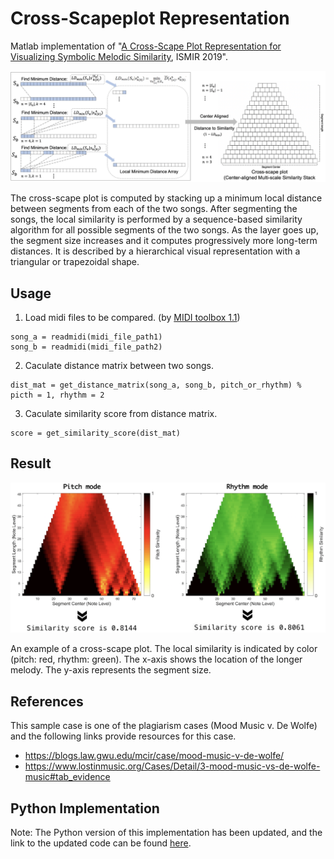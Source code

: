 # Cross-Scapeplot Representation

Matlab implementation of "[A Cross-Scape Plot Representation for Visualizing Symbolic Melodic Similarity](http://archives.ismir.net/ismir2019/paper/000050.pdf), ISMIR 2019".

![alt tag](cross_scape_plot.png)
 
The cross-scape plot is computed by stacking up a minimum local distance between segments from each of the two songs. After segmenting the songs, the local similarity is performed by a sequence-based similarity algorithm for all possible segments of the two songs. As the layer goes up, the segment size increases and it computes progressively more long-term distances. It is described by a hierarchical visual representation with a triangular or trapezoidal shape.

## Usage

1. Load midi files to be compared. (by [MIDI toolbox 1.1](https://github.com/saebyulpark/cross_scapeplot_visualization/tree/650eabf9ceef7527c18088983de8407758d4d7c0/1.1-master2))
```
song_a = readmidi(midi_file_path1)
song_b = readmidi(midi_file_path2)
```

2. Caculate distance matrix between two songs.
```
dist_mat = get_distance_matrix(song_a, song_b, pitch_or_rhythm) % picth = 1, rhythm = 2
```

3. Caculate similarity score from distance matrix.
```
score = get_similarity_score(dist_mat)
```

## Result
![result](result.png)

An example of a cross-scape plot. The local similarity is indicated by color (pitch: red, rhythm: green). The x-axis shows the location of the longer melody. The y-axis represents the segment size.

## References
This sample case is one of the plagiarism cases (Mood Music v. De Wolfe) and the following links provide resources for this case.
 - https://blogs.law.gwu.edu/mcir/case/mood-music-v-de-wolfe/
 - https://www.lostinmusic.org/Cases/Detail/3-mood-music-vs-de-wolfe-music#tab_evidence

## Python Implementation
Note: The Python version of this implementation has been updated, and the link to the updated code can be found [here](https://colab.research.google.com/drive/1KDqgw9BaOmQ_iGCJVHbI9e9OexynIdPj?usp=sharing).




